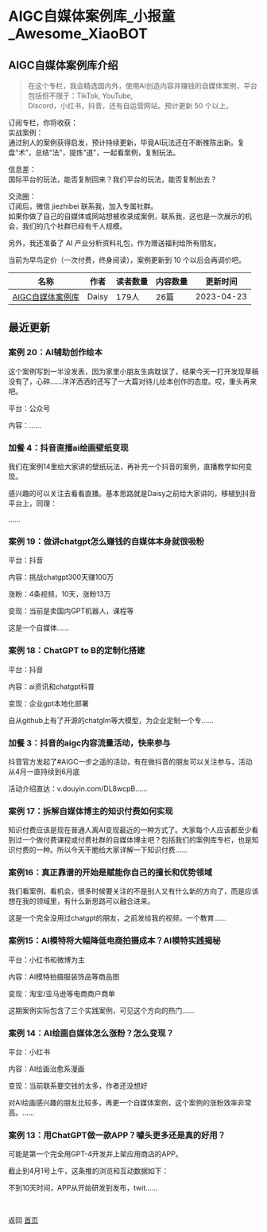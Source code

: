 # AIGC自媒体案例库_小报童_Awesome_XiaoBOT

## AIGC自媒体案例库介绍
> 在这个专栏，我会精选国内外，使用AI创造内容并赚钱的自媒体案例，平台包括但不限于：TikTok, YouTube,  
Discord，小红书，抖音，还有自运营网站。预计更新 50 个以上。    
    
订阅专栏，你将收获：    
实战案例：    
通过别人的案例获得启发，预计持续更新，毕竟AI玩法还在不断推陈出新。复盘“术”，总结“法”，提炼“道”，一起看案例，复制玩法。    
    
信息差：    
国际平台的玩法，能否复制回来？我们平台的玩法，能否复制出去？    
    
交流圈：    
订阅后，微信 jiezhibei 联系我，加入专属社群。    
如果你做了自己的自媒体或网站想被收录成案例，联系我，这也是一次展示的机会，我们的几个社群已经有千人规模。    
    
另外，我还准备了 AI 产业分析资料礼包，作为赠送福利给所有朋友。    
    
当前为早鸟定价（一次付费，终身阅读），案例更新到 10 个以后会再调价吧。  
  


|名称|作者|读者数量|内容数量|更新时间|
|---|---|---|---|---|
|[AIGC自媒体案例库](https://xiaobot.net/p/AIZHIBEI?refer=9c3f1c95-a052-465a-9902-f6d75080262a)|Daisy|179人|26篇|2023-04-23|

## 最近更新
### 案例 20：AI辅助创作绘本

这个案例写到一半没发表，因为家里小朋友生病耽误了，结果今天一打开发现草稿没有了，心碎……洋洋洒洒的还写了一大篇对待儿绘本创作的态度。哎，重头再来吧。

平台：公众号

内容：......

### 加餐 4：抖音直播ai绘画壁纸变现

我们在案例14里给大家讲的壁纸玩法，再补充一个抖音的案例，直播教学如何变现。

感兴趣的可以关注去看看直播。基本思路就是Daisy之前给大家讲的，移植到抖音平台上，同理：

......

### 案例 19：做讲chatgpt怎么赚钱的自媒体本身就很吸粉

平台：抖音

内容：挑战chatgpt300天赚100万

涨粉：4条视频，10天，涨粉13万

变现：当前是卖国内GPT机器人，课程等

这是一个自媒体......

### 案例 18：ChatGPT to B的定制化搭建

平台：抖音

内容：ai资讯和chatgpt科普

变现：企业gpt本地化部署

自从github上有了开源的chatglm等大模型，为企业定制一个专......

### 加餐 3：抖音的aigc内容流量活动，快来参与

抖音官方发起了#AIGC一步之遥的活动，有在做抖音的朋友可以关注参与，活动从4月一直持续到6月底

活动介绍直达：v.douyin.com/DL8wcpB......

### 案例 17：拆解自媒体博主的知识付费如何实现

知识付费应该是现在普通人离AI变现最近的一种方式了。大家每个人应该都至少看到过一个做付费课程或付费社群的自媒体博主吧？包括我们的案例库专栏，也是知识付费的一种。所以今天干脆给大家详解一下知识付费......

### 案例16：真正靠谱的开始是赋能你自己的擅长和优势领域

我们看案例，看机会，很多时候要关注的不是别人又有什么新的方向了，而是应该想在我的领域里，有什么新思路可以融合进来。

这是一个完全没用过chatgpt的朋友，之前发给我的视频，一个教育......

### 案例15：AI模特将大幅降低电商拍摄成本？AI模特实践揭秘

平台：小红书和微博为主

内容：AI模特拍摄服装饰品等商品图

变现：淘宝/亚马逊等电商商户商单

这期案例实际包含了三个实践案例，可见这个方向的热门......

### 案例 14：AI绘画自媒体怎么涨粉？怎么变现？

平台：小红书

内容：AI绘画治愈系漫画

变现：当前联系要交钱的太多，作者还没想好

对AI绘画感兴趣的朋友比较多，再更一个自媒体案例，这个案例的涨粉效率非常高。......

### 案例 13：用ChatGPT做一款APP？噱头更多还是真的好用？

可能是第一个完全用GPT-4开发并上架应用商店的APP。

截止到4月1号上午，这条推的浏览和互动数据如下：

不到10天时间，APP从开始研发到发布，twit......


<a href="https://github.com/Reno9527/awesome-xiaobot" style="color: white; text-decoration: none;">awesome-xiaobot</a>

返回 [首页](../README.md)
